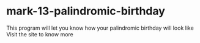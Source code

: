 # mark-13-palindromic-birthday
 This program will let you know how your palindromic birthday will look like Visit the site to know more
